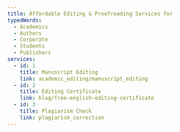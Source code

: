```yaml
---
title: Affordable Editing & Proofreading Services for
typedWords:
  - Academics
  - Authors
  - Corporate
  - Students
  - Publishers
services:
  - id: 1
    title: Manuscript Editing
    link: academic_editing/manuscript_editing
  - id: 2
    title: Editing Certificate
    link: blog/free-english-editing-certificate
  - id: 3
    title: Plagiarism Check
    link: plagiarism_correction
---
```

